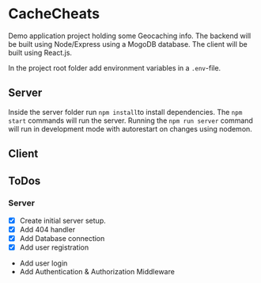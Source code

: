 # CacheCheats

Demo application project holding some Geocaching info. The backend will be built using Node/Express using a MogoDB database. The client will be built using React.js.

In the project root folder add environment variables in a `.env`-file.

## Server

Inside the server folder run `npm install`to install dependencies. The `npm start` commands will run the server. Running the `npm run server` command will run in development mode with autorestart on changes using nodemon.

## Client

## ToDos

### Server

- [x] Create initial server setup.
- [x] Add 404 handler
- [x] Add Database connection
- [x] Add user registration
- Add user login
- Add Authentication & Authorization Middleware
